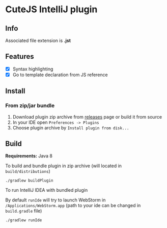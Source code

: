 # CuteJS IntelliJ plugin

## Info

Associated file extension is **.jst**

## Features

- [x] Syntax highlighting
- [x] Go to template declaration from JS reference

## Install

### From zip/jar bundle

1. Download plugin zip archive from [releases](https://github.com/interfaced/cutejs-intellij-plugin/releases) page or build it from source
2. In your IDE open `Preferences -> Plugins`
3. Choose plugin archive by `Install plugin from disk...`

## Build

**Requirements:** Java 8

To build and bundle plugin in zip archive (will located in `build/distributions`)

```
./gradlew buildPlugin
```

To run IntelliJ IDEA with bundled plugin

By default `runIde` will try to launch WebStorm in `/Applications/WebStorm.app` (path to your ide can be changed in `build.gradle` file)

```
./gradlew runIde
```
